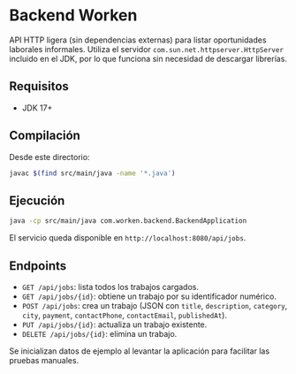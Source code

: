 # Backend Worken

API HTTP ligera (sin dependencias externas) para listar oportunidades laborales informales. Utiliza el servidor `com.sun.net.httpserver.HttpServer` incluido en el JDK, por lo que funciona sin necesidad de descargar librerías.

## Requisitos
- JDK 17+

## Compilación
Desde este directorio:

```bash
javac $(find src/main/java -name '*.java')
```

## Ejecución

```bash
java -cp src/main/java com.worken.backend.BackendApplication
```

El servicio queda disponible en `http://localhost:8080/api/jobs`.

## Endpoints
- `GET /api/jobs`: lista todos los trabajos cargados.
- `GET /api/jobs/{id}`: obtiene un trabajo por su identificador numérico.
- `POST /api/jobs`: crea un trabajo (JSON con `title`, `description`, `category`, `city`, `payment`, `contactPhone`, `contactEmail`, `publishedAt`).
- `PUT /api/jobs/{id}`: actualiza un trabajo existente.
- `DELETE /api/jobs/{id}`: elimina un trabajo.

Se inicializan datos de ejemplo al levantar la aplicación para facilitar las pruebas manuales.

